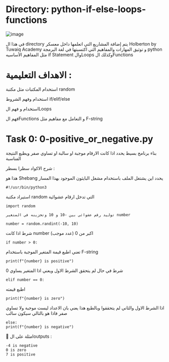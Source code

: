# Directory: python-if-else-loops-functions

![image](https://github.com/user-attachments/assets/fe38c761-2c32-43ce-8226-c04ade90e8fb)


في هذا ال directory يتم إضافة المشاريع التي اتعلمها داخل معسكر Holberton by Tuwaiq Academy  و توثيق المهارات والمفاهيم التي اكتسبتها في لغة البرمجة python مثل المفاهيم الأساسيه if Statement والLoops وكذلك الFunctions

# الاهداف التعليمية :

استخدام المكتبات مثل مكتبة random

استخدام وفهم الشروط if/elif/else

استخدام و فهم الLoops

فهم الFunctions و التعامل مع مفاهيم مثل F-string



# Task 0: 0-positive_or_negative.py
 بناء برنامج بسيط يحدد اذا كانت الارقام موجبة او سالبة او تساوي صفر ويطبع النتيجة المناسبة


شرح الاكواد سطرا بسطر :

هذا هو Shebang يحدد اين يشتغل الملف باستخدام مشغل البايثون الموجود بهذا المسار

```#!/usr/bin/python3```

  استيراد مكتبة random التي تدخل ارقام عشوائية 
  
```import random```

    توليد رقم عشوائي بين -10 و 10 وتخزينه في المتغير number
    
```number = random.randint(-10, 10)```

شرط اذا كانت number اكبر من 0 (عدد موجب)

```if number > 0:```

تعني اطبع قيمة المتغير الموجبة باستخدام F-string

```print(f"{number} is positive")```


   شرط في حال لم يتحقق الشرط الاول ويعني اذا المتغير يساوي 0 
   
```elif number == 0:```

اطبع قيمته 

```print(f"{number} is zero")```


اذا الشرط الاول والثاني  لم يتحققوا وبالطبع هذا يعني بان الاعداد ليست موجبة ولا تساوي صفر فاذا هو بالتالي سيكون سالب

```
else:
print(f"{number} is negative")
```


📌 امثلة على الoutputs :
```
-4 is negative
0 is zero
7 is positive
```
